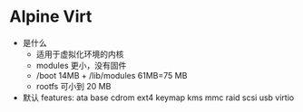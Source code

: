 # Alpine Virt

- 是什么
  - 适用于虚拟化环境的内核
  - modules 更小，没有固件
  - /boot 14MB + /lib/modules 61MB=75 MB
  - rootfs 可小到 20 MB
- 默认 features: ata base cdrom ext4 keymap kms mmc raid scsi usb virtio
